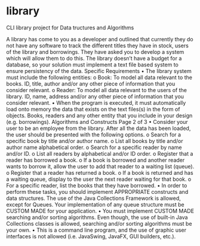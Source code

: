 # library
CLI library project for Data tructures and Algorithms


A library has come to you as a developer and outlined that currently they do not have any software to
track the different titles they have in stock, users of the library and borrowings. They have asked you
to develop a system which will allow them to do this. The library doesn’t have a budget for a
database, so your solution must implement a text file based system to ensure persistency of the data.
Specific Requirements
• The library system must include the following entities:
o Book: To model all data relevant to the books. ID, title, author and/or any other piece
of information that you consider relevant.
o Reader: To model all data relevant to the users of the library. ID, name, address
and/or any other piece of information that you consider relevant.
• When the program is executed, it must automatically load onto memory the data that exists
on the text files(s) in the form of objects. Books, readers and any other entity that you include
in your design (e.g. borrowings).
Algorithms and Constructs Page 2 of 3
• Consider your user to be an employee from the library. After all the data has been loaded, the
user should be presented with the following options.
o Search for a specific book by title and/or author name.
o List all books by title and/or author name alphabetical order.
o Search for a specific reader by name and/or ID.
o List all readers by alphabetical and/or ID order.
o Register that a reader has borrowed a book.
o If a book is borrowed and another reader wants to borrow it, allow the user to add that
reader to a waiting list (queue).
o Register that a reader has returned a book.
o If a book is returned and has a waiting queue, display to the user the next reader
waiting for that book.
o For a specific reader, list the books that they have borrowed.
• In order to perform these tasks, you should implement APPROPRIATE constructs and data
structures. The use of the Java Collections Framework is allowed, except for Queues. Your
implementation of any queue structure must be CUSTOM MADE for your application.
• You must implement CUSTOM MADE searching and/or sorting algorithms. Even though, the
use of built-in Java Collections classes is allowed, searching and/or sorting algorithms must
be your own.
• This is a command line program, and the use of graphic user interfaces is not allowed (i.e.
JavaSwing, JavaFX, GUI builders, etc.).
